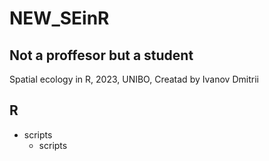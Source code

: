 # NEW_SEinR
## Not a proffesor but a student 
Spatial ecology in R, 2023, UNIBO, Creatad by Ivanov Dmitrii 
## R
+ scripts
  + scripts
